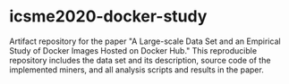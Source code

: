 # icsme2020-docker-study
Artifact repository for the paper "A Large-scale Data Set and an Empirical Study of Docker Images Hosted on Docker Hub." This reproducible repository includes the data set and its description, source code of the implemented miners, and all analysis scripts and results in the paper.
